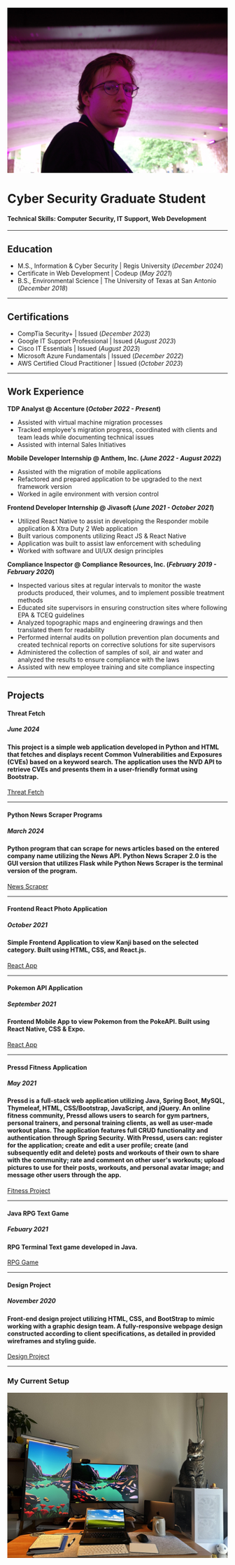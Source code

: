 ![me](./pic.png)
# Cyber Security Graduate Student

#### Technical Skills: Computer Security, IT Support, Web Development

----

## Education							       		
- M.S., Information & Cyber Security | Regis University (_December 2024_)
- Certificate in Web Development | Codeup (_May 2021_)      		
- B.S., Environmental Science | The University of Texas at San Antonio (_December 2018_)

----

## Certifications							       		
- CompTia Security+ | Issued (_December 2023_)
- Google IT Support Professional | Issued (_August 2023_)
- Cisco IT Essentials | Issued (_August 2023_)
- Microsoft Azure Fundamentals | Issued (_December 2022_)
- AWS Certified Cloud Practitioner | Issued (_October 2023_)            		

----

## Work Experience
**TDP Analyst @ Accenture (_October 2022 - Present_)**
- Assisted with virtual machine migration processes
- Tracked employee's migration progress, coordinated with clients and team leads while documenting technical issues 
- Assisted with internal Sales Initiatives

**Mobile Developer Internship @ Anthem, Inc. (_June 2022 - August 2022_)**
- Assisted with the migration of mobile applications
- Refactored and prepared application to be upgraded to the next framework version
- Worked in agile environment with version control

**Frontend Developer Internship @ Jivasoft (_June 2021 - October 2021_)**
- Utilized React Native to assist in developing the Responder mobile application & Xtra Duty 2 Web application
- Built various components utilizing React JS & React Native
- Application was built to assist law enforcement with scheduling
- Worked with software and UI/UX design principles

**Compliance Inspector @ Compliance Resources, Inc. (_February 2019 - February 2020_)**
- Inspected various sites at regular intervals to monitor the waste products produced, their volumes, and to implement possible treatment methods
- Educated site supervisors in ensuring construction sites where following EPA & TCEQ guidelines
- Analyzed topographic maps and engineering drawings and then translated them for readability
- Performed internal audits on pollution prevention plan documents and created technical reports on corrective solutions for site supervisors
- Administered the collection of samples of soil, air and water and analyzed the results to ensure compliance with the laws
- Assisted with new employee training and site compliance inspecting

----

## Projects
#### Threat Fetch
##### June 2024
#### This project is a simple web application developed in Python and HTML that fetches and displays recent Common Vulnerabilities and Exposures (CVEs) based on a keyword search. The application uses the NVD API to retrieve CVEs and presents them in a user-friendly format using Bootstrap.
[Threat Fetch](https://github.com/csgol/ThreatFetch)

----

#### Python News Scraper Programs
##### March 2024
#### Python program that can scrape for news articles based on the entered company name utilizing the News API. Python News Scraper 2.0 is the GUI version that utilizes Flask while Python News Scraper is the terminal version of the program.
[News Scraper](https://github.com/csgol/news-scraper-2.0)

----

#### Frontend React Photo Application
##### October 2021
#### Simple Frontend Application to view Kanji based on the selected category. Built using HTML, CSS, and React.js.
[React App](https://github.com/csgol/react-kanji-project)

----

#### Pokemon API Application
##### September 2021
#### Frontend Mobile App to view Pokemon from the PokeAPI. Built using React Native, CSS & Expo.
[React App](https://github.com/csgol/pokemon-api-react-native)

----

#### Pressd Fitness Application
##### May 2021
#### Pressd is a full-stack web application utilizing Java, Spring Boot, MySQL, Thymeleaf, HTML, CSS/Bootstrap, JavaScript, and jQuery. An online fitness community, Pressd allows users to search for gym partners, personal trainers, and personal training clients, as well as user-made workout plans. The application features full CRUD functionality and authentication through Spring Security. With Pressd, users can: register for the application; create and edit a user profile; create (and subsequently edit and delete) posts and workouts of their own to share with the community; rate and comment on other user's workouts; upload pictures to use for their posts, workouts, and personal avatar image; and message other users through the app.
[Fitness Project](https://github.com/csgol/Pressed-Fitness-Project)

----

#### Java RPG Text Game
##### Febuary 2021
#### RPG Terminal Text game developed in Java.
[RPG Game](https://github.com/csgol/Java-Console-RPG)

----

#### Design Project
##### November 2020
#### Front-end design project utilizing HTML, CSS, and BootStrap to mimic working with a graphic design team. A fully-responsive webpage design constructed according to client specifications, as detailed in provided wireframes and styling guide.
[Design Project](https://github.com/csgol/Codeup-Design)

----
### My Current Setup
![Setup](./setup.jpg)
